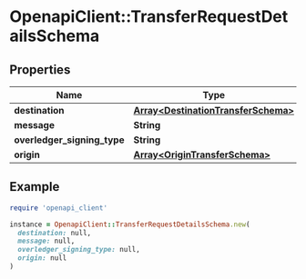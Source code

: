 # OpenapiClient::TransferRequestDetailsSchema

## Properties

| Name | Type | Description | Notes |
| ---- | ---- | ----------- | ----- |
| **destination** | [**Array&lt;DestinationTransferSchema&gt;**](DestinationTransferSchema.md) |  | [optional] |
| **message** | **String** |  | [optional] |
| **overledger_signing_type** | **String** |  | [optional] |
| **origin** | [**Array&lt;OriginTransferSchema&gt;**](OriginTransferSchema.md) |  | [optional] |

## Example

```ruby
require 'openapi_client'

instance = OpenapiClient::TransferRequestDetailsSchema.new(
  destination: null,
  message: null,
  overledger_signing_type: null,
  origin: null
)
```

